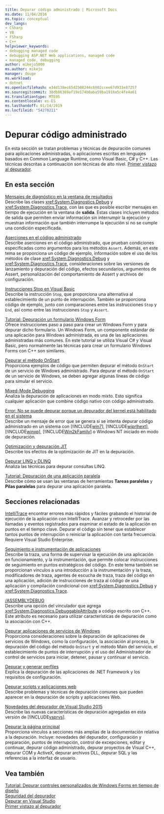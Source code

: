 ```yaml
---
title: Depurar código administrado | Microsoft Docs
ms.date: 11/04/2016
ms.topic: conceptual
dev_langs:
- CSharp
- VB
- FSharp
- C++
helpviewer_keywords:
- debugging managed code
- debugging ASP.NET Web applications, managed code
- managed code, debugging
author: mikejo5000
ms.author: mikejo
manager: douge
ms.workload:
- dotnet
ms.openlocfilehash: e34d138ec65d2508244c6802ccee67d931e87257
ms.sourcegitcommit: 38db86369af19e174b0aba59ba1918a5c4fe4a61
ms.translationtype: MTE95
ms.contentlocale: es-ES
ms.lasthandoff: 01/14/2019
ms.locfileid: "54270211"
---
```

# <a name="debugging-managed-code"></a>Depurar código administrado

En esta sección se tratan problemas y técnicas de depuración comunes para aplicaciones administradas, o aplicaciones escritas en lenguajes basados en Common Language Runtime, como Visual Basic, C# y C++. Las técnicas descritas a continuación son técnicas de alto nivel. [Primer vistazo al depurador](../debugger/debugger-feature-tour.md).

## <a name="in-this-section"></a>En esta sección

[Mensajes de diagnóstico en la ventana de resultados](../debugger/diagnostic-messages-in-the-output-window.md)  
Describe las clases <xref:System.Diagnostics.Debug> y <xref:System.Diagnostics.Trace>, con las que es posible escribir mensajes en tiempo de ejecución en la ventana de **salida**. Estas clases incluyen métodos de salida que permiten enviar información sin interrumpir la ejecución y muestran información que también interrumpe la ejecución si no se cumple una condición especificada.

[Aserciones en el código administrado](../debugger/assertions-in-managed-code.md)  
Describe aserciones en el código administrado, que prueban condiciones especificadas como argumentos para los métodos `Assert`. Además, en este tema se proporciona un código de ejemplo, información sobre el uso de los métodos de clase <xref:System.Diagnostics.Debug> y <xref:System.Diagnostics.Trace>, consideraciones sobre las versiones de lanzamiento y depuración del código, efectos secundarios, argumentos de Assert, personalización del comportamiento de Assert y archivos de configuración.

[Instrucciones Stop en Visual Basic](../debugger/stop-statements-in-visual-basic.md)  
Describe la instrucción `Stop`, que proporciona una alternativa al establecimiento de un punto de interrupción. También se proporciona código de ejemplo, junto con comparaciones entre las instrucciones `Stop` y `End`, así como entre las instrucciones `Stop` y `Assert`.

[Tutorial: Depuración un formulario Windows Form](../debugger/walkthrough-debugging-a-windows-form.md)  
Ofrece instrucciones paso a paso para crear un Windows Form y para depurar dicho formulario. Un Windows Form, un componente estándar de una aplicación para Windows administrada, es una de las aplicaciones administradas más comunes. En este tutorial se utiliza Visual C# y Visual Basic, pero normalmente las técnicas para crear un formulario Windows Forms con C++ son similares.

[Depurar el método OnStart](../debugger/how-to-debug-the-onstart-method.md)  
Proporciona ejemplos de código que permiten depurar el método `OnStart` de un servicio de Windows administrado. Para depurar el método `OnStart` de un servicio de Windows, se deben agregar algunas líneas de código para simular el servicio.

[Mixed-Mode Debugging](../debugger/debugging-mixed-mode-applications.md)  
Analiza la depuración de aplicaciones en modo mixto. Esto significa cualquier aplicación que combine código nativo con código administrado.

[Error: No se puede depurar porque un depurador del kernel está habilitado en el sistema](../debugger/error-debugging-isn-t-possible-because-a-kernel-debugger-is-enabled-on-the-system.md)  
Describe un mensaje de error que se genera si se intenta depurar código administrado en un sistema con [!INCLUDE[win7](../debugger/includes/win7_md.md)], [!INCLUDE[wiprlhext](../debugger/includes/wiprlhext_md.md)], [!INCLUDE[winxp](../code-quality/includes/winxp_md.md)], [!INCLUDE[Win2kFamily](../code-quality/includes/win2kfamily_md.md)] o Windows NT iniciado en modo de depuración.

[Optimización y depuración JIT](../debugger/jit-optimization-and-debugging.md)  
Describe los efectos de la optimización de JIT en la depuración.

[Depurar LINQ y DLINQ](../debugger/debugging-linq.md)  
Analiza las técnicas para depurar consultas LINQ.

[Tutorial: Depuración de una aplicación paralela](../debugger/walkthrough-debugging-a-parallel-application.md)  
Describe cómo se usan las ventanas de herramientas **Tareas paralelas** y **Pilas paralelas** para depurar una aplicación paralela.

## <a name="related-sections"></a>Secciones relacionadas

[IntelliTrace](../debugger/intellitrace.md) encontrar errores más rápidos y fáciles grabando el historial de ejecución de la aplicación con IntelliTrace. Avanzar y retroceder por las llamadas y eventos registrados para examinar el estado de la aplicación en puntos en el tiempo clave. Depurar el código sin tener que establecer tantos puntos de interrupción o reiniciar la aplicación con tanta frecuencia. Requiere Visual Studio Enterprise.

[Seguimiento e instrumentación de aplicaciones](/dotnet/framework/debug-trace-profile/tracing-and-instrumenting-applications)  
Describe la traza, una forma de supervisar la ejecución de una aplicación en funcionamiento, y la instrumentación, que permite colocar instrucciones de seguimiento en puntos estratégicos del código. En este tema también se proporcionan vínculos a una introducción a la instrumentación y la traza, modificadores de traza, agentes de escucha de traza, traza del código en una aplicación, adición de instrucciones de traza al código de una aplicación y compilación condicional con <xref:System.Diagnostics.Debug> y <xref:System.Diagnostics.Trace>.

[/ASSEMBLYDEBUG](/cpp/build/reference/assemblydebug-add-debuggableattribute)  
Describe una opción del vinculador que agrega <xref:System.Diagnostics.DebuggableAttribute> a código escrito con C++. Este atributo es necesario para utilizar características de depuración como la asociación con C++.

[Depurar aplicaciones de servicios de Windows](/dotnet/framework/windows-services/how-to-debug-windows-service-applications)  
Proporciona consideraciones sobre la depuración de aplicaciones de servicios de Windows, como la configuración, la asociación al proceso, la depuración del código del método `OnStart` y el método Main del servicio, el establecimiento de puntos de interrupción y el uso del Administrador de control de servicios para iniciar, detener, pausar y continuar el servicio.

[Depurar y generar perfiles](/dotnet/framework/debug-trace-profile/index)  
Explica la depuración de las aplicaciones de .NET Framework y los requisitos de configuración.

[Depurar scripts y aplicaciones web](/visualstudio/debugger/how-to-enable-debugging-for-aspnet-applications)  
Describe problemas y técnicas de depuración comunes que pueden aparecer en la depuración de scripts y aplicaciones Web.

[Novedades del depurador de Visual Studio 2015](../debugger/what-s-new-for-the-debugger-in-visual-studio.md)  
Describe las nuevas características de depuración agregadas en esta versión de [!INCLUDE[vsprvs](../code-quality/includes/vsprvs_md.md)].

[Depurar la página principal](../debugger/debugger-feature-tour.md)  
Proporciona vínculos a secciones más amplias de la documentación relativa a la depuración. Incluye: novedades del depurador, configuración y preparación, puntos de interrupción, control de excepciones, editar y continuar, depurar código administrado, depurar proyectos de Visual C++, depurar COM y ActiveX, depurar archivos DLL, depurar SQL y las referencias a la interfaz de usuario.

## <a name="see-also"></a>Vea también

[Tutorial: Depurar controles personalizados de Windows Forms en tiempo de diseño](/dotnet/framework/winforms/controls/walkthrough-debugging-custom-windows-forms-controls-at-design-time)  
[Seguridad del depurador](../debugger/debugger-security.md)  
[Depurar en Visual Studio](../debugger/index.md)  
[Primer vistazo al depurador](../debugger/debugger-feature-tour.md)
